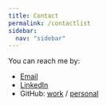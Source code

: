 ```yaml
---
title: Contact
permalink: /contactlist
sidebar:
  nav: "sidebar"
---
```


You can reach me by:
* [Email](mailto:mary.e.wahlatgmail.com)
* [LinkedIn](https://www.linkedin.com/in/mewahl/)
* GitHub: [work](https://github.com/mawah) / [personal](https://github.com/mewahl)